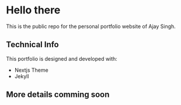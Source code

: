 # Hello there

This is the public repo for the personal portfolio website of Ajay Singh.

## Technical Info

This portfolio is designed and developed with:

- Nextjs Theme
- Jekyll

## More details comming soon
